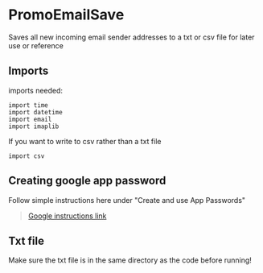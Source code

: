 # PromoEmailSave
Saves all new incoming email sender addresses to a txt or csv file for later use or reference 

## Imports
imports needed:
```
import time
import datetime
import email
import imaplib
```
If you want to write to csv rather than a txt file
```
import csv
```

## Creating google app password
Follow simple instructions here under "Create and use App Passwords"
> [Google instructions link](https://support.google.com/mail/answer/185833?hl=en)

## Txt file
Make sure the txt file is in the same directory as the code before running!
